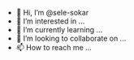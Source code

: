 - 👋 Hi, I’m @sele-sokar
- 👀 I’m interested in ...
- 🌱 I’m currently learning ...
- 💞️ I’m looking to collaborate on ...
- 📫 How to reach me ...

<!---
sele-sokar/sele-sokar is a ✨ special ✨ repository because its `README.md` (this file) appears on your GitHub profile.
You can click the Preview link to take a look at your changes.
--->
